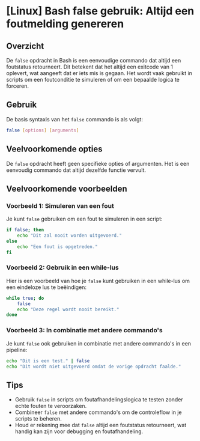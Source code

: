 # [Linux] Bash false gebruik: Altijd een foutmelding genereren

## Overzicht
De `false` opdracht in Bash is een eenvoudige commando dat altijd een foutstatus retourneert. Dit betekent dat het altijd een exitcode van 1 oplevert, wat aangeeft dat er iets mis is gegaan. Het wordt vaak gebruikt in scripts om een foutconditie te simuleren of om een bepaalde logica te forceren.

## Gebruik
De basis syntaxis van het `false` commando is als volgt:

```bash
false [options] [arguments]
```

## Veelvoorkomende opties
De `false` opdracht heeft geen specifieke opties of argumenten. Het is een eenvoudig commando dat altijd dezelfde functie vervult.

## Veelvoorkomende voorbeelden

### Voorbeeld 1: Simuleren van een fout
Je kunt `false` gebruiken om een fout te simuleren in een script:

```bash
if false; then
    echo "Dit zal nooit worden uitgevoerd."
else
    echo "Een fout is opgetreden."
fi
```

### Voorbeeld 2: Gebruik in een while-lus
Hier is een voorbeeld van hoe je `false` kunt gebruiken in een while-lus om een eindeloze lus te beëindigen:

```bash
while true; do
    false
    echo "Deze regel wordt nooit bereikt."
done
```

### Voorbeeld 3: In combinatie met andere commando's
Je kunt `false` ook gebruiken in combinatie met andere commando's in een pipeline:

```bash
echo "Dit is een test." | false
echo "Dit wordt niet uitgevoerd omdat de vorige opdracht faalde."
```

## Tips
- Gebruik `false` in scripts om foutafhandelingslogica te testen zonder echte fouten te veroorzaken.
- Combineer `false` met andere commando's om de controleflow in je scripts te beheren.
- Houd er rekening mee dat `false` altijd een foutstatus retourneert, wat handig kan zijn voor debugging en foutafhandeling.